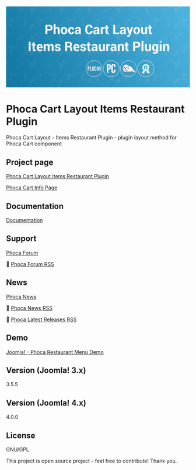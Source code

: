 



![Phoca Cart Layout Items Restaurant Plugin](https://github.com/PhocaCz/PhocaCartLayoutItemsRestaurantPlugin/blob/main/items_restaurant.png?raw=true)

# Phoca Cart Layout Items Restaurant Plugin



Phoca Cart Layout - Items Restaurant Plugin - plugin layout method for Phoca Cart component



## Project page

[Phoca Cart Layout Items Restaurant Plugin](https://www.phoca.cz/phocacart-extensions/2-plugins/52-phoca-cart-layout-items-restaurant-plugin)

[Phoca Cart Info Page](https://www.phoca.cz/project/phocacart-joomla-ecommerce)



## Documentation

[Documentation](https://www.phoca.cz/documentation/category/115-phoca-cart)





## Support

[Phoca Forum](https://www.phoca.cz/forum)

:bell: [Phoca Forum RSS](https://www.phoca.cz/forum/app.php/feed)



## News

[Phoca News](https://www.phoca.cz/news)

:bell: [Phoca News RSS](https://www.phoca.cz/news?format=feed&type=rss)

:bell: [Phoca Latest Releases RSS](https://www.phoca.cz/download/feed/111?format=feed&type=rss)



## Demo

[Joomla! - Phoca Restaurant Menu Demo](https://www.phoca.cz/restaurantmenudemo)



## Version (Joomla! 3.x)

3.5.5

## Version (Joomla! 4.x)

4.0.0



## License

GNU/GPL



This project is open source project - feel free to contribute! Thank you.
